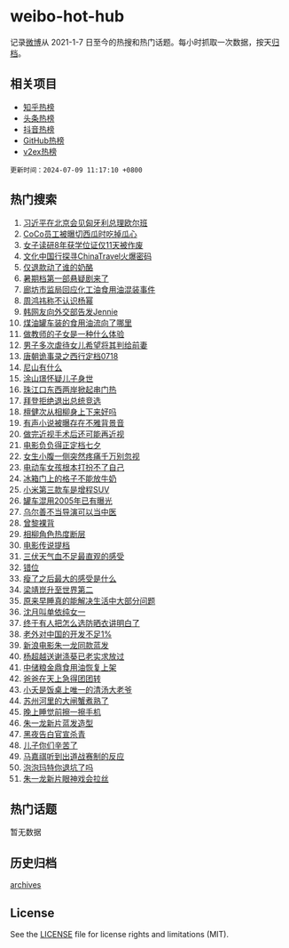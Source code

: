 # weibo-hot-hub

记录[微博](https://www.weibo.com)从 2021-1-7 日至今的热搜和热门话题。每小时抓取一次数据，按天[归档](archives)。

## 相关项目

- [知乎热榜](https://github.com/lonnyzhang423/zhihu-hot-hub)
- [头条热榜](https://github.com/lonnyzhang423/toutiao-hot-hub)
- [抖音热榜](https://github.com/lonnyzhang423/douyin-hot-hub)
- [GitHub热榜](https://github.com/lonnyzhang423/github-hot-hub)
- [v2ex热榜](https://github.com/lonnyzhang423/v2ex-hot-hub)


`更新时间：2024-07-09 11:17:10 +0800`

## 热门搜索

1. [习近平在北京会见匈牙利总理欧尔班](https://m.weibo.cn/search?containerid=100103type%3D1%26t%3D10%26q%3D%23%E4%B9%A0%E8%BF%91%E5%B9%B3%E5%9C%A8%E5%8C%97%E4%BA%AC%E4%BC%9A%E8%A7%81%E5%8C%88%E7%89%99%E5%88%A9%E6%80%BB%E7%90%86%E6%AC%A7%E5%B0%94%E7%8F%AD%23&stream_entry_id=51&isnewpage=1&extparam=seat%3D1%26pos%3D0%26filter_type%3Drealtimehot%26stream_entry_id%3D51%26dgr%3D0%26q%3D%2523%25E4%25B9%25A0%25E8%25BF%2591%25E5%25B9%25B3%25E5%259C%25A8%25E5%258C%2597%25E4%25BA%25AC%25E4%25BC%259A%25E8%25A7%2581%25E5%258C%2588%25E7%2589%2599%25E5%2588%25A9%25E6%2580%25BB%25E7%2590%2586%25E6%25AC%25A7%25E5%25B0%2594%25E7%258F%25AD%2523%26c_type%3D51%26cate%3D10103%26display_time%3D1720495029%26pre_seqid%3D17204950294470272189)
1. [CoCo员工被曝切西瓜时吃掉瓜心](https://m.weibo.cn/search?containerid=100103type%3D1%26t%3D10%26q%3D%23CoCo%E5%91%98%E5%B7%A5%E8%A2%AB%E6%9B%9D%E5%88%87%E8%A5%BF%E7%93%9C%E6%97%B6%E5%90%83%E6%8E%89%E7%93%9C%E5%BF%83%23&stream_entry_id=31&isnewpage=1&extparam=seat%3D1%26flag%3D2%26filter_type%3Drealtimehot%26c_type%3D31%26lcate%3D5001%26cate%3D5001%26realpos%3D1%26stream_entry_id%3D31%26pos%3D0%26band_rank%3D1%26q%3D%2523CoCo%25E5%2591%2598%25E5%25B7%25A5%25E8%25A2%25AB%25E6%259B%259D%25E5%2588%2587%25E8%25A5%25BF%25E7%2593%259C%25E6%2597%25B6%25E5%2590%2583%25E6%258E%2589%25E7%2593%259C%25E5%25BF%2583%2523%26dgr%3D0%26display_time%3D1720495029%26pre_seqid%3D17204950294470272189)
1. [女子读研8年获学位证仅11天被作废](https://m.weibo.cn/search?containerid=100103type%3D1%26t%3D10%26q%3D%23%E5%A5%B3%E5%AD%90%E8%AF%BB%E7%A0%948%E5%B9%B4%E8%8E%B7%E5%AD%A6%E4%BD%8D%E8%AF%81%E4%BB%8511%E5%A4%A9%E8%A2%AB%E4%BD%9C%E5%BA%9F%23&stream_entry_id=31&isnewpage=1&extparam=seat%3D1%26flag%3D2%26filter_type%3Drealtimehot%26c_type%3D31%26lcate%3D5001%26cate%3D5001%26realpos%3D2%26stream_entry_id%3D31%26pos%3D1%26band_rank%3D2%26q%3D%2523%25E5%25A5%25B3%25E5%25AD%2590%25E8%25AF%25BB%25E7%25A0%25948%25E5%25B9%25B4%25E8%258E%25B7%25E5%25AD%25A6%25E4%25BD%258D%25E8%25AF%2581%25E4%25BB%258511%25E5%25A4%25A9%25E8%25A2%25AB%25E4%25BD%259C%25E5%25BA%259F%2523%26dgr%3D0%26display_time%3D1720495029%26pre_seqid%3D17204950294470272189)
1. [文化中国行探寻ChinaTravel火爆密码](https://m.weibo.cn/search?containerid=100103type%3D1%26t%3D10%26q%3D%23%E6%96%87%E5%8C%96%E4%B8%AD%E5%9B%BD%E8%A1%8C%E6%8E%A2%E5%AF%BBChinaTravel%E7%81%AB%E7%88%86%E5%AF%86%E7%A0%81%23&stream_entry_id=31&isnewpage=1&extparam=seat%3D1%26flag%3D1%26filter_type%3Drealtimehot%26c_type%3D31%26lcate%3D5001%26cate%3D5001%26realpos%3D3%26stream_entry_id%3D31%26pos%3D2%26band_rank%3D3%26q%3D%2523%25E6%2596%2587%25E5%258C%2596%25E4%25B8%25AD%25E5%259B%25BD%25E8%25A1%258C%25E6%258E%25A2%25E5%25AF%25BBChinaTravel%25E7%2581%25AB%25E7%2588%2586%25E5%25AF%2586%25E7%25A0%2581%2523%26dgr%3D0%26display_time%3D1720495029%26pre_seqid%3D17204950294470272189)
1. [仅退款动了谁的奶酪](https://m.weibo.cn/search?containerid=100103type%3D1%26t%3D10%26q%3D%23%E4%BB%85%E9%80%80%E6%AC%BE%E5%8A%A8%E4%BA%86%E8%B0%81%E7%9A%84%E5%A5%B6%E9%85%AA%23&stream_entry_id=31&isnewpage=1&extparam=seat%3D1%26flag%3D1%26filter_type%3Drealtimehot%26c_type%3D31%26lcate%3D5001%26cate%3D5001%26realpos%3D4%26stream_entry_id%3D31%26pos%3D3%26band_rank%3D4%26q%3D%2523%25E4%25BB%2585%25E9%2580%2580%25E6%25AC%25BE%25E5%258A%25A8%25E4%25BA%2586%25E8%25B0%2581%25E7%259A%2584%25E5%25A5%25B6%25E9%2585%25AA%2523%26dgr%3D0%26display_time%3D1720495029%26pre_seqid%3D17204950294470272189)
1. [暑期档第一部悬疑剧来了](https://m.weibo.cn/search?containerid=100103type%3D1%26t%3D10%26q%3D%23%E6%9A%91%E6%9C%9F%E6%A1%A3%E7%AC%AC%E4%B8%80%E9%83%A8%E6%82%AC%E7%96%91%E5%89%A7%E6%9D%A5%E4%BA%86%23&stream_entry_id=31&isnewpage=1&extparam=seat%3D1%26flag%3D1%26filter_type%3Drealtimehot%26c_type%3D31%26lcate%3D5001%26cate%3D5001%26realpos%3D5%26stream_entry_id%3D31%26pos%3D4%26band_rank%3D5%26q%3D%2523%25E6%259A%2591%25E6%259C%259F%25E6%25A1%25A3%25E7%25AC%25AC%25E4%25B8%2580%25E9%2583%25A8%25E6%2582%25AC%25E7%2596%2591%25E5%2589%25A7%25E6%259D%25A5%25E4%25BA%2586%2523%26dgr%3D0%26display_time%3D1720495029%26pre_seqid%3D17204950294470272189)
1. [廊坊市监局回应化工油食用油混装事件](https://m.weibo.cn/search?containerid=100103type%3D1%26t%3D10%26q%3D%23%E5%BB%8A%E5%9D%8A%E5%B8%82%E7%9B%91%E5%B1%80%E5%9B%9E%E5%BA%94%E5%8C%96%E5%B7%A5%E6%B2%B9%E9%A3%9F%E7%94%A8%E6%B2%B9%E6%B7%B7%E8%A3%85%E4%BA%8B%E4%BB%B6%23&stream_entry_id=31&isnewpage=1&extparam=seat%3D1%26flag%3D1%26filter_type%3Drealtimehot%26c_type%3D31%26lcate%3D5001%26cate%3D5001%26realpos%3D6%26stream_entry_id%3D31%26pos%3D5%26band_rank%3D6%26q%3D%2523%25E5%25BB%258A%25E5%259D%258A%25E5%25B8%2582%25E7%259B%2591%25E5%25B1%2580%25E5%259B%259E%25E5%25BA%2594%25E5%258C%2596%25E5%25B7%25A5%25E6%25B2%25B9%25E9%25A3%259F%25E7%2594%25A8%25E6%25B2%25B9%25E6%25B7%25B7%25E8%25A3%2585%25E4%25BA%258B%25E4%25BB%25B6%2523%26dgr%3D0%26display_time%3D1720495029%26pre_seqid%3D17204950294470272189)
1. [周鸿祎称不认识杨幂](https://m.weibo.cn/search?containerid=100103type%3D1%26t%3D10%26q%3D%23%E5%91%A8%E9%B8%BF%E7%A5%8E%E7%A7%B0%E4%B8%8D%E8%AE%A4%E8%AF%86%E6%9D%A8%E5%B9%82%23&stream_entry_id=31&isnewpage=1&extparam=seat%3D1%26flag%3D1%26filter_type%3Drealtimehot%26c_type%3D31%26lcate%3D5001%26cate%3D5001%26realpos%3D7%26stream_entry_id%3D31%26pos%3D6%26band_rank%3D7%26q%3D%2523%25E5%2591%25A8%25E9%25B8%25BF%25E7%25A5%258E%25E7%25A7%25B0%25E4%25B8%258D%25E8%25AE%25A4%25E8%25AF%2586%25E6%259D%25A8%25E5%25B9%2582%2523%26dgr%3D0%26display_time%3D1720495029%26pre_seqid%3D17204950294470272189)
1. [韩网友向外交部告发Jennie](https://m.weibo.cn/search?containerid=100103type%3D1%26t%3D10%26q%3D%23%E9%9F%A9%E7%BD%91%E5%8F%8B%E5%90%91%E5%A4%96%E4%BA%A4%E9%83%A8%E5%91%8A%E5%8F%91Jennie%23&stream_entry_id=31&isnewpage=1&extparam=seat%3D1%26flag%3D1%26filter_type%3Drealtimehot%26c_type%3D31%26lcate%3D5001%26cate%3D5001%26realpos%3D8%26stream_entry_id%3D31%26pos%3D7%26band_rank%3D8%26q%3D%2523%25E9%259F%25A9%25E7%25BD%2591%25E5%258F%258B%25E5%2590%2591%25E5%25A4%2596%25E4%25BA%25A4%25E9%2583%25A8%25E5%2591%258A%25E5%258F%2591Jennie%2523%26dgr%3D0%26display_time%3D1720495029%26pre_seqid%3D17204950294470272189)
1. [煤油罐车装的食用油流向了哪里](https://m.weibo.cn/search?containerid=100103type%3D1%26t%3D10%26q%3D%23%E7%85%A4%E6%B2%B9%E7%BD%90%E8%BD%A6%E8%A3%85%E7%9A%84%E9%A3%9F%E7%94%A8%E6%B2%B9%E6%B5%81%E5%90%91%E4%BA%86%E5%93%AA%E9%87%8C%23&stream_entry_id=31&isnewpage=1&extparam=seat%3D1%26flag%3D16%26filter_type%3Drealtimehot%26c_type%3D31%26lcate%3D5001%26cate%3D5001%26realpos%3D9%26stream_entry_id%3D31%26pos%3D8%26band_rank%3D9%26q%3D%2523%25E7%2585%25A4%25E6%25B2%25B9%25E7%25BD%2590%25E8%25BD%25A6%25E8%25A3%2585%25E7%259A%2584%25E9%25A3%259F%25E7%2594%25A8%25E6%25B2%25B9%25E6%25B5%2581%25E5%2590%2591%25E4%25BA%2586%25E5%2593%25AA%25E9%2587%258C%2523%26dgr%3D0%26display_time%3D1720495029%26pre_seqid%3D17204950294470272189)
1. [做教师的子女是一种什么体验](https://m.weibo.cn/search?containerid=100103type%3D1%26t%3D10%26q%3D%23%E5%81%9A%E6%95%99%E5%B8%88%E7%9A%84%E5%AD%90%E5%A5%B3%E6%98%AF%E4%B8%80%E7%A7%8D%E4%BB%80%E4%B9%88%E4%BD%93%E9%AA%8C%23&stream_entry_id=31&isnewpage=1&extparam=seat%3D1%26flag%3D0%26filter_type%3Drealtimehot%26c_type%3D31%26lcate%3D5001%26cate%3D5001%26realpos%3D10%26stream_entry_id%3D31%26pos%3D9%26band_rank%3D10%26q%3D%2523%25E5%2581%259A%25E6%2595%2599%25E5%25B8%2588%25E7%259A%2584%25E5%25AD%2590%25E5%25A5%25B3%25E6%2598%25AF%25E4%25B8%2580%25E7%25A7%258D%25E4%25BB%2580%25E4%25B9%2588%25E4%25BD%2593%25E9%25AA%258C%2523%26dgr%3D0%26display_time%3D1720495029%26pre_seqid%3D17204950294470272189)
1. [男子多次虐待女儿希望将其判给前妻](https://m.weibo.cn/search?containerid=100103type%3D1%26t%3D10%26q%3D%23%E7%94%B7%E5%AD%90%E5%A4%9A%E6%AC%A1%E8%99%90%E5%BE%85%E5%A5%B3%E5%84%BF%E5%B8%8C%E6%9C%9B%E5%B0%86%E5%85%B6%E5%88%A4%E7%BB%99%E5%89%8D%E5%A6%BB%23&stream_entry_id=31&isnewpage=1&extparam=seat%3D1%26flag%3D2%26filter_type%3Drealtimehot%26c_type%3D31%26lcate%3D5001%26cate%3D5001%26realpos%3D11%26stream_entry_id%3D31%26pos%3D10%26band_rank%3D11%26q%3D%2523%25E7%2594%25B7%25E5%25AD%2590%25E5%25A4%259A%25E6%25AC%25A1%25E8%2599%2590%25E5%25BE%2585%25E5%25A5%25B3%25E5%2584%25BF%25E5%25B8%258C%25E6%259C%259B%25E5%25B0%2586%25E5%2585%25B6%25E5%2588%25A4%25E7%25BB%2599%25E5%2589%258D%25E5%25A6%25BB%2523%26dgr%3D0%26display_time%3D1720495029%26pre_seqid%3D17204950294470272189)
1. [唐朝诡事录之西行定档0718](https://m.weibo.cn/search?containerid=100103type%3D1%26t%3D10%26q%3D%23%E5%94%90%E6%9C%9D%E8%AF%A1%E4%BA%8B%E5%BD%95%E4%B9%8B%E8%A5%BF%E8%A1%8C%E5%AE%9A%E6%A1%A30718%23&stream_entry_id=31&isnewpage=1&extparam=seat%3D1%26flag%3D1%26filter_type%3Drealtimehot%26c_type%3D31%26lcate%3D5001%26cate%3D5001%26realpos%3D12%26stream_entry_id%3D31%26pos%3D11%26band_rank%3D12%26q%3D%2523%25E5%2594%2590%25E6%259C%259D%25E8%25AF%25A1%25E4%25BA%258B%25E5%25BD%2595%25E4%25B9%258B%25E8%25A5%25BF%25E8%25A1%258C%25E5%25AE%259A%25E6%25A1%25A30718%2523%26dgr%3D0%26display_time%3D1720495029%26pre_seqid%3D17204950294470272189)
1. [尼山有什么](https://m.weibo.cn/search?containerid=100103type%3D1%26t%3D10%26q%3D%23%E5%B0%BC%E5%B1%B1%E6%9C%89%E4%BB%80%E4%B9%88%23&stream_entry_id=31&isnewpage=1&extparam=seat%3D1%26flag%3D0%26filter_type%3Drealtimehot%26c_type%3D31%26lcate%3D5001%26cate%3D5001%26realpos%3D13%26adid%3D245420%26stream_entry_id%3D31%26pos%3D12%26band_rank%3D13%26q%3D%2523%25E5%25B0%25BC%25E5%25B1%25B1%25E6%259C%2589%25E4%25BB%2580%25E4%25B9%2588%2523%26dgr%3D0%26display_time%3D1720495029%26pre_seqid%3D17204950294470272189)
1. [涂山璟怀疑儿子身世](https://m.weibo.cn/search?containerid=100103type%3D1%26t%3D10%26q%3D%23%E6%B6%82%E5%B1%B1%E7%92%9F%E6%80%80%E7%96%91%E5%84%BF%E5%AD%90%E8%BA%AB%E4%B8%96%23&stream_entry_id=31&isnewpage=1&extparam=seat%3D1%26flag%3D0%26filter_type%3Drealtimehot%26c_type%3D31%26lcate%3D5001%26cate%3D5001%26realpos%3D14%26stream_entry_id%3D31%26pos%3D13%26band_rank%3D14%26q%3D%2523%25E6%25B6%2582%25E5%25B1%25B1%25E7%2592%259F%25E6%2580%2580%25E7%2596%2591%25E5%2584%25BF%25E5%25AD%2590%25E8%25BA%25AB%25E4%25B8%2596%2523%26dgr%3D0%26display_time%3D1720495029%26pre_seqid%3D17204950294470272189)
1. [珠江口东西两岸掀起串门热](https://m.weibo.cn/search?containerid=100103type%3D1%26t%3D10%26q%3D%23%E7%8F%A0%E6%B1%9F%E5%8F%A3%E4%B8%9C%E8%A5%BF%E4%B8%A4%E5%B2%B8%E6%8E%80%E8%B5%B7%E4%B8%B2%E9%97%A8%E7%83%AD%23&stream_entry_id=31&isnewpage=1&extparam=seat%3D1%26flag%3D0%26filter_type%3Drealtimehot%26c_type%3D31%26lcate%3D5001%26cate%3D5001%26realpos%3D15%26stream_entry_id%3D31%26pos%3D14%26band_rank%3D15%26q%3D%2523%25E7%258F%25A0%25E6%25B1%259F%25E5%258F%25A3%25E4%25B8%259C%25E8%25A5%25BF%25E4%25B8%25A4%25E5%25B2%25B8%25E6%258E%2580%25E8%25B5%25B7%25E4%25B8%25B2%25E9%2597%25A8%25E7%2583%25AD%2523%26dgr%3D0%26display_time%3D1720495029%26pre_seqid%3D17204950294470272189)
1. [拜登拒绝退出总统竞选](https://m.weibo.cn/search?containerid=100103type%3D1%26t%3D10%26q%3D%23%E6%8B%9C%E7%99%BB%E6%8B%92%E7%BB%9D%E9%80%80%E5%87%BA%E6%80%BB%E7%BB%9F%E7%AB%9E%E9%80%89%23&stream_entry_id=31&isnewpage=1&extparam=seat%3D1%26flag%3D0%26filter_type%3Drealtimehot%26c_type%3D31%26lcate%3D5001%26cate%3D5001%26realpos%3D16%26stream_entry_id%3D31%26pos%3D15%26band_rank%3D16%26q%3D%2523%25E6%258B%259C%25E7%2599%25BB%25E6%258B%2592%25E7%25BB%259D%25E9%2580%2580%25E5%2587%25BA%25E6%2580%25BB%25E7%25BB%259F%25E7%25AB%259E%25E9%2580%2589%2523%26dgr%3D0%26display_time%3D1720495029%26pre_seqid%3D17204950294470272189)
1. [檀健次从相柳身上下来好吗](https://m.weibo.cn/search?containerid=100103type%3D1%26t%3D10%26q%3D%E6%AA%80%E5%81%A5%E6%AC%A1%E4%BB%8E%E7%9B%B8%E6%9F%B3%E8%BA%AB%E4%B8%8A%E4%B8%8B%E6%9D%A5%E5%A5%BD%E5%90%97&stream_entry_id=31&isnewpage=1&extparam=seat%3D1%26flag%3D0%26filter_type%3Drealtimehot%26c_type%3D31%26lcate%3D5001%26cate%3D5001%26realpos%3D17%26stream_entry_id%3D31%26pos%3D16%26band_rank%3D17%26q%3D%25E6%25AA%2580%25E5%2581%25A5%25E6%25AC%25A1%25E4%25BB%258E%25E7%259B%25B8%25E6%259F%25B3%25E8%25BA%25AB%25E4%25B8%258A%25E4%25B8%258B%25E6%259D%25A5%25E5%25A5%25BD%25E5%2590%2597%26dgr%3D0%26display_time%3D1720495029%26pre_seqid%3D17204950294470272189)
1. [有声小说被曝存在不雅背景音](https://m.weibo.cn/search?containerid=100103type%3D1%26t%3D10%26q%3D%23%E6%9C%89%E5%A3%B0%E5%B0%8F%E8%AF%B4%E8%A2%AB%E6%9B%9D%E5%AD%98%E5%9C%A8%E4%B8%8D%E9%9B%85%E8%83%8C%E6%99%AF%E9%9F%B3%23&stream_entry_id=31&isnewpage=1&extparam=seat%3D1%26flag%3D0%26filter_type%3Drealtimehot%26c_type%3D31%26lcate%3D5001%26cate%3D5001%26realpos%3D18%26stream_entry_id%3D31%26pos%3D17%26band_rank%3D18%26q%3D%2523%25E6%259C%2589%25E5%25A3%25B0%25E5%25B0%258F%25E8%25AF%25B4%25E8%25A2%25AB%25E6%259B%259D%25E5%25AD%2598%25E5%259C%25A8%25E4%25B8%258D%25E9%259B%2585%25E8%2583%258C%25E6%2599%25AF%25E9%259F%25B3%2523%26dgr%3D0%26display_time%3D1720495029%26pre_seqid%3D17204950294470272189)
1. [做完近视手术后还可能再近视](https://m.weibo.cn/search?containerid=100103type%3D1%26t%3D10%26q%3D%23%E5%81%9A%E5%AE%8C%E8%BF%91%E8%A7%86%E6%89%8B%E6%9C%AF%E5%90%8E%E8%BF%98%E5%8F%AF%E8%83%BD%E5%86%8D%E8%BF%91%E8%A7%86%23&stream_entry_id=31&isnewpage=1&extparam=seat%3D1%26flag%3D1%26filter_type%3Drealtimehot%26c_type%3D31%26lcate%3D5001%26cate%3D5001%26realpos%3D19%26stream_entry_id%3D31%26pos%3D18%26band_rank%3D19%26q%3D%2523%25E5%2581%259A%25E5%25AE%258C%25E8%25BF%2591%25E8%25A7%2586%25E6%2589%258B%25E6%259C%25AF%25E5%2590%258E%25E8%25BF%2598%25E5%258F%25AF%25E8%2583%25BD%25E5%2586%258D%25E8%25BF%2591%25E8%25A7%2586%2523%26dgr%3D0%26display_time%3D1720495029%26pre_seqid%3D17204950294470272189)
1. [电影负负得正定档七夕](https://m.weibo.cn/search?containerid=100103type%3D1%26t%3D10%26q%3D%23%E7%94%B5%E5%BD%B1%E8%B4%9F%E8%B4%9F%E5%BE%97%E6%AD%A3%E5%AE%9A%E6%A1%A3%E4%B8%83%E5%A4%95%23&stream_entry_id=31&isnewpage=1&extparam=seat%3D1%26flag%3D1%26filter_type%3Drealtimehot%26c_type%3D31%26lcate%3D5001%26cate%3D5001%26realpos%3D20%26stream_entry_id%3D31%26pos%3D19%26band_rank%3D20%26q%3D%2523%25E7%2594%25B5%25E5%25BD%25B1%25E8%25B4%259F%25E8%25B4%259F%25E5%25BE%2597%25E6%25AD%25A3%25E5%25AE%259A%25E6%25A1%25A3%25E4%25B8%2583%25E5%25A4%2595%2523%26dgr%3D0%26display_time%3D1720495029%26pre_seqid%3D17204950294470272189)
1. [女生小腹一侧突然疼痛千万别忽视](https://m.weibo.cn/search?containerid=100103type%3D1%26t%3D10%26q%3D%23%E5%A5%B3%E7%94%9F%E5%B0%8F%E8%85%B9%E4%B8%80%E4%BE%A7%E7%AA%81%E7%84%B6%E7%96%BC%E7%97%9B%E5%8D%83%E4%B8%87%E5%88%AB%E5%BF%BD%E8%A7%86%23&stream_entry_id=31&isnewpage=1&extparam=seat%3D1%26flag%3D1%26filter_type%3Drealtimehot%26c_type%3D31%26lcate%3D5001%26cate%3D5001%26realpos%3D21%26stream_entry_id%3D31%26pos%3D20%26band_rank%3D21%26q%3D%2523%25E5%25A5%25B3%25E7%2594%259F%25E5%25B0%258F%25E8%2585%25B9%25E4%25B8%2580%25E4%25BE%25A7%25E7%25AA%2581%25E7%2584%25B6%25E7%2596%25BC%25E7%2597%259B%25E5%258D%2583%25E4%25B8%2587%25E5%2588%25AB%25E5%25BF%25BD%25E8%25A7%2586%2523%26dgr%3D0%26display_time%3D1720495029%26pre_seqid%3D17204950294470272189)
1. [电动车女孩根本打扮不了自己](https://m.weibo.cn/search?containerid=100103type%3D1%26t%3D10%26q%3D%23%E7%94%B5%E5%8A%A8%E8%BD%A6%E5%A5%B3%E5%AD%A9%E6%A0%B9%E6%9C%AC%E6%89%93%E6%89%AE%E4%B8%8D%E4%BA%86%E8%87%AA%E5%B7%B1%23&stream_entry_id=31&isnewpage=1&extparam=seat%3D1%26flag%3D0%26filter_type%3Drealtimehot%26c_type%3D31%26lcate%3D5001%26cate%3D5001%26realpos%3D22%26stream_entry_id%3D31%26pos%3D21%26band_rank%3D22%26q%3D%2523%25E7%2594%25B5%25E5%258A%25A8%25E8%25BD%25A6%25E5%25A5%25B3%25E5%25AD%25A9%25E6%25A0%25B9%25E6%259C%25AC%25E6%2589%2593%25E6%2589%25AE%25E4%25B8%258D%25E4%25BA%2586%25E8%2587%25AA%25E5%25B7%25B1%2523%26dgr%3D0%26display_time%3D1720495029%26pre_seqid%3D17204950294470272189)
1. [冰箱门上的格子不能放牛奶](https://m.weibo.cn/search?containerid=100103type%3D1%26t%3D10%26q%3D%23%E5%86%B0%E7%AE%B1%E9%97%A8%E4%B8%8A%E7%9A%84%E6%A0%BC%E5%AD%90%E4%B8%8D%E8%83%BD%E6%94%BE%E7%89%9B%E5%A5%B6%23&stream_entry_id=31&isnewpage=1&extparam=seat%3D1%26flag%3D0%26filter_type%3Drealtimehot%26c_type%3D31%26lcate%3D5001%26cate%3D5001%26realpos%3D23%26stream_entry_id%3D31%26pos%3D22%26band_rank%3D23%26q%3D%2523%25E5%2586%25B0%25E7%25AE%25B1%25E9%2597%25A8%25E4%25B8%258A%25E7%259A%2584%25E6%25A0%25BC%25E5%25AD%2590%25E4%25B8%258D%25E8%2583%25BD%25E6%2594%25BE%25E7%2589%259B%25E5%25A5%25B6%2523%26dgr%3D0%26display_time%3D1720495029%26pre_seqid%3D17204950294470272189)
1. [小米第三款车是增程SUV](https://m.weibo.cn/search?containerid=100103type%3D1%26t%3D10%26q%3D%23%E5%B0%8F%E7%B1%B3%E7%AC%AC%E4%B8%89%E6%AC%BE%E8%BD%A6%E6%98%AF%E5%A2%9E%E7%A8%8BSUV%23&stream_entry_id=31&isnewpage=1&extparam=seat%3D1%26flag%3D1%26filter_type%3Drealtimehot%26c_type%3D31%26lcate%3D5001%26cate%3D5001%26realpos%3D24%26stream_entry_id%3D31%26pos%3D23%26band_rank%3D24%26q%3D%2523%25E5%25B0%258F%25E7%25B1%25B3%25E7%25AC%25AC%25E4%25B8%2589%25E6%25AC%25BE%25E8%25BD%25A6%25E6%2598%25AF%25E5%25A2%259E%25E7%25A8%258BSUV%2523%26dgr%3D0%26display_time%3D1720495029%26pre_seqid%3D17204950294470272189)
1. [罐车混用2005年已有曝光](https://m.weibo.cn/search?containerid=100103type%3D1%26t%3D10%26q%3D%23%E7%BD%90%E8%BD%A6%E6%B7%B7%E7%94%A82005%E5%B9%B4%E5%B7%B2%E6%9C%89%E6%9B%9D%E5%85%89%23&stream_entry_id=31&isnewpage=1&extparam=seat%3D1%26flag%3D1%26filter_type%3Drealtimehot%26c_type%3D31%26lcate%3D5001%26cate%3D5001%26realpos%3D25%26stream_entry_id%3D31%26pos%3D24%26band_rank%3D25%26q%3D%2523%25E7%25BD%2590%25E8%25BD%25A6%25E6%25B7%25B7%25E7%2594%25A82005%25E5%25B9%25B4%25E5%25B7%25B2%25E6%259C%2589%25E6%259B%259D%25E5%2585%2589%2523%26dgr%3D0%26display_time%3D1720495029%26pre_seqid%3D17204950294470272189)
1. [乌尔善不当导演可以当中医](https://m.weibo.cn/search?containerid=100103type%3D1%26t%3D10%26q%3D%23%E4%B9%8C%E5%B0%94%E5%96%84%E4%B8%8D%E5%BD%93%E5%AF%BC%E6%BC%94%E5%8F%AF%E4%BB%A5%E5%BD%93%E4%B8%AD%E5%8C%BB%23&stream_entry_id=31&isnewpage=1&extparam=seat%3D1%26flag%3D1%26filter_type%3Drealtimehot%26c_type%3D31%26lcate%3D5001%26cate%3D5001%26realpos%3D26%26stream_entry_id%3D31%26pos%3D25%26band_rank%3D26%26q%3D%2523%25E4%25B9%258C%25E5%25B0%2594%25E5%2596%2584%25E4%25B8%258D%25E5%25BD%2593%25E5%25AF%25BC%25E6%25BC%2594%25E5%258F%25AF%25E4%25BB%25A5%25E5%25BD%2593%25E4%25B8%25AD%25E5%258C%25BB%2523%26dgr%3D0%26display_time%3D1720495029%26pre_seqid%3D17204950294470272189)
1. [曾黎裸背](https://m.weibo.cn/search?containerid=100103type%3D1%26t%3D10%26q%3D%23%E6%9B%BE%E9%BB%8E%E8%A3%B8%E8%83%8C%23&stream_entry_id=31&isnewpage=1&extparam=seat%3D1%26flag%3D1%26filter_type%3Drealtimehot%26c_type%3D31%26lcate%3D5001%26cate%3D5001%26realpos%3D27%26stream_entry_id%3D31%26pos%3D26%26band_rank%3D27%26q%3D%2523%25E6%259B%25BE%25E9%25BB%258E%25E8%25A3%25B8%25E8%2583%258C%2523%26dgr%3D0%26display_time%3D1720495029%26pre_seqid%3D17204950294470272189)
1. [相柳角色热度断层](https://m.weibo.cn/search?containerid=100103type%3D1%26t%3D10%26q%3D%23%E7%9B%B8%E6%9F%B3%E8%A7%92%E8%89%B2%E7%83%AD%E5%BA%A6%E6%96%AD%E5%B1%82%23&stream_entry_id=31&isnewpage=1&extparam=seat%3D1%26flag%3D0%26filter_type%3Drealtimehot%26c_type%3D31%26lcate%3D5001%26cate%3D5001%26realpos%3D28%26stream_entry_id%3D31%26pos%3D27%26band_rank%3D28%26q%3D%2523%25E7%259B%25B8%25E6%259F%25B3%25E8%25A7%2592%25E8%2589%25B2%25E7%2583%25AD%25E5%25BA%25A6%25E6%2596%25AD%25E5%25B1%2582%2523%26dgr%3D0%26display_time%3D1720495029%26pre_seqid%3D17204950294470272189)
1. [电影传说提档](https://m.weibo.cn/search?containerid=100103type%3D1%26t%3D10%26q%3D%23%E7%94%B5%E5%BD%B1%E4%BC%A0%E8%AF%B4%E6%8F%90%E6%A1%A3%23&stream_entry_id=31&isnewpage=1&extparam=seat%3D1%26flag%3D1%26filter_type%3Drealtimehot%26c_type%3D31%26lcate%3D5001%26cate%3D5001%26realpos%3D29%26stream_entry_id%3D31%26pos%3D28%26band_rank%3D29%26q%3D%2523%25E7%2594%25B5%25E5%25BD%25B1%25E4%25BC%25A0%25E8%25AF%25B4%25E6%258F%2590%25E6%25A1%25A3%2523%26dgr%3D0%26display_time%3D1720495029%26pre_seqid%3D17204950294470272189)
1. [三伏天气血不足最直观的感受](https://m.weibo.cn/search?containerid=100103type%3D1%26t%3D10%26q%3D%23%E4%B8%89%E4%BC%8F%E5%A4%A9%E6%B0%94%E8%A1%80%E4%B8%8D%E8%B6%B3%E6%9C%80%E7%9B%B4%E8%A7%82%E7%9A%84%E6%84%9F%E5%8F%97%23&stream_entry_id=31&isnewpage=1&extparam=seat%3D1%26flag%3D0%26filter_type%3Drealtimehot%26c_type%3D31%26lcate%3D5001%26cate%3D5001%26realpos%3D30%26stream_entry_id%3D31%26pos%3D29%26band_rank%3D30%26q%3D%2523%25E4%25B8%2589%25E4%25BC%258F%25E5%25A4%25A9%25E6%25B0%2594%25E8%25A1%2580%25E4%25B8%258D%25E8%25B6%25B3%25E6%259C%2580%25E7%259B%25B4%25E8%25A7%2582%25E7%259A%2584%25E6%2584%259F%25E5%258F%2597%2523%26dgr%3D0%26display_time%3D1720495029%26pre_seqid%3D17204950294470272189)
1. [错位](https://m.weibo.cn/search?containerid=100103type%3D1%26t%3D10%26q%3D%E9%94%99%E4%BD%8D&stream_entry_id=31&isnewpage=1&extparam=seat%3D1%26flag%3D1%26filter_type%3Drealtimehot%26c_type%3D31%26lcate%3D5001%26cate%3D5001%26realpos%3D31%26stream_entry_id%3D31%26pos%3D30%26band_rank%3D31%26q%3D%25E9%2594%2599%25E4%25BD%258D%26dgr%3D0%26display_time%3D1720495029%26pre_seqid%3D17204950294470272189)
1. [瘦了之后最大的感受是什么](https://m.weibo.cn/search?containerid=100103type%3D1%26t%3D10%26q%3D%23%E7%98%A6%E4%BA%86%E4%B9%8B%E5%90%8E%E6%9C%80%E5%A4%A7%E7%9A%84%E6%84%9F%E5%8F%97%E6%98%AF%E4%BB%80%E4%B9%88%23&stream_entry_id=31&isnewpage=1&extparam=seat%3D1%26flag%3D0%26filter_type%3Drealtimehot%26c_type%3D31%26lcate%3D5001%26cate%3D5001%26realpos%3D32%26stream_entry_id%3D31%26pos%3D31%26band_rank%3D32%26q%3D%2523%25E7%2598%25A6%25E4%25BA%2586%25E4%25B9%258B%25E5%2590%258E%25E6%259C%2580%25E5%25A4%25A7%25E7%259A%2584%25E6%2584%259F%25E5%258F%2597%25E6%2598%25AF%25E4%25BB%2580%25E4%25B9%2588%2523%26dgr%3D0%26display_time%3D1720495029%26pre_seqid%3D17204950294470272189)
1. [梁靖崑升至世界第二](https://m.weibo.cn/search?containerid=100103type%3D1%26t%3D10%26q%3D%23%E6%A2%81%E9%9D%96%E5%B4%91%E5%8D%87%E8%87%B3%E4%B8%96%E7%95%8C%E7%AC%AC%E4%BA%8C%23&stream_entry_id=31&isnewpage=1&extparam=seat%3D1%26flag%3D1%26filter_type%3Drealtimehot%26c_type%3D31%26lcate%3D5001%26cate%3D5001%26realpos%3D33%26stream_entry_id%3D31%26pos%3D32%26band_rank%3D33%26q%3D%2523%25E6%25A2%2581%25E9%259D%2596%25E5%25B4%2591%25E5%258D%2587%25E8%2587%25B3%25E4%25B8%2596%25E7%2595%258C%25E7%25AC%25AC%25E4%25BA%258C%2523%26dgr%3D0%26display_time%3D1720495029%26pre_seqid%3D17204950294470272189)
1. [原来早睡真的能解决生活中大部分问题](https://m.weibo.cn/search?containerid=100103type%3D1%26t%3D10%26q%3D%23%E5%8E%9F%E6%9D%A5%E6%97%A9%E7%9D%A1%E7%9C%9F%E7%9A%84%E8%83%BD%E8%A7%A3%E5%86%B3%E7%94%9F%E6%B4%BB%E4%B8%AD%E5%A4%A7%E9%83%A8%E5%88%86%E9%97%AE%E9%A2%98%23&stream_entry_id=31&isnewpage=1&extparam=seat%3D1%26flag%3D0%26filter_type%3Drealtimehot%26c_type%3D31%26lcate%3D5001%26cate%3D5001%26realpos%3D34%26stream_entry_id%3D31%26pos%3D33%26band_rank%3D34%26q%3D%2523%25E5%258E%259F%25E6%259D%25A5%25E6%2597%25A9%25E7%259D%25A1%25E7%259C%259F%25E7%259A%2584%25E8%2583%25BD%25E8%25A7%25A3%25E5%2586%25B3%25E7%2594%259F%25E6%25B4%25BB%25E4%25B8%25AD%25E5%25A4%25A7%25E9%2583%25A8%25E5%2588%2586%25E9%2597%25AE%25E9%25A2%2598%2523%26dgr%3D0%26display_time%3D1720495029%26pre_seqid%3D17204950294470272189)
1. [沈月叫单依纯女一](https://m.weibo.cn/search?containerid=100103type%3D1%26t%3D10%26q%3D%23%E6%B2%88%E6%9C%88%E5%8F%AB%E5%8D%95%E4%BE%9D%E7%BA%AF%E5%A5%B3%E4%B8%80%23&stream_entry_id=31&isnewpage=1&extparam=seat%3D1%26flag%3D1%26filter_type%3Drealtimehot%26c_type%3D31%26lcate%3D5001%26cate%3D5001%26realpos%3D35%26stream_entry_id%3D31%26pos%3D34%26band_rank%3D35%26q%3D%2523%25E6%25B2%2588%25E6%259C%2588%25E5%258F%25AB%25E5%258D%2595%25E4%25BE%259D%25E7%25BA%25AF%25E5%25A5%25B3%25E4%25B8%2580%2523%26dgr%3D0%26display_time%3D1720495029%26pre_seqid%3D17204950294470272189)
1. [终于有人把怎么选防晒衣讲明白了](https://m.weibo.cn/search?containerid=100103type%3D1%26t%3D10%26q%3D%23%E7%BB%88%E4%BA%8E%E6%9C%89%E4%BA%BA%E6%8A%8A%E6%80%8E%E4%B9%88%E9%80%89%E9%98%B2%E6%99%92%E8%A1%A3%E8%AE%B2%E6%98%8E%E7%99%BD%E4%BA%86%23&stream_entry_id=31&isnewpage=1&extparam=seat%3D1%26flag%3D1%26filter_type%3Drealtimehot%26c_type%3D31%26lcate%3D5001%26cate%3D5001%26realpos%3D36%26stream_entry_id%3D31%26pos%3D35%26band_rank%3D36%26q%3D%2523%25E7%25BB%2588%25E4%25BA%258E%25E6%259C%2589%25E4%25BA%25BA%25E6%258A%258A%25E6%2580%258E%25E4%25B9%2588%25E9%2580%2589%25E9%2598%25B2%25E6%2599%2592%25E8%25A1%25A3%25E8%25AE%25B2%25E6%2598%258E%25E7%2599%25BD%25E4%25BA%2586%2523%26dgr%3D0%26display_time%3D1720495029%26pre_seqid%3D17204950294470272189)
1. [老外对中国的开发不足1%](https://m.weibo.cn/search?containerid=100103type%3D1%26t%3D10%26q%3D%23%E8%80%81%E5%A4%96%E5%AF%B9%E4%B8%AD%E5%9B%BD%E7%9A%84%E5%BC%80%E5%8F%91%E4%B8%8D%E8%B6%B31%25%23&stream_entry_id=31&isnewpage=1&extparam=seat%3D1%26flag%3D1%26filter_type%3Drealtimehot%26c_type%3D31%26lcate%3D5001%26cate%3D5001%26realpos%3D37%26stream_entry_id%3D31%26pos%3D36%26band_rank%3D37%26q%3D%2523%25E8%2580%2581%25E5%25A4%2596%25E5%25AF%25B9%25E4%25B8%25AD%25E5%259B%25BD%25E7%259A%2584%25E5%25BC%2580%25E5%258F%2591%25E4%25B8%258D%25E8%25B6%25B31%2525%2523%26dgr%3D0%26display_time%3D1720495029%26pre_seqid%3D17204950294470272189)
1. [新浪电影朱一龙同款蓝发](https://m.weibo.cn/search?containerid=100103type%3D1%26t%3D10%26q%3D%23%E6%96%B0%E6%B5%AA%E7%94%B5%E5%BD%B1%E6%9C%B1%E4%B8%80%E9%BE%99%E5%90%8C%E6%AC%BE%E8%93%9D%E5%8F%91%23&stream_entry_id=31&isnewpage=1&extparam=seat%3D1%26flag%3D1%26filter_type%3Drealtimehot%26c_type%3D31%26lcate%3D5001%26cate%3D5001%26realpos%3D38%26stream_entry_id%3D31%26pos%3D37%26band_rank%3D38%26q%3D%2523%25E6%2596%25B0%25E6%25B5%25AA%25E7%2594%25B5%25E5%25BD%25B1%25E6%259C%25B1%25E4%25B8%2580%25E9%25BE%2599%25E5%2590%258C%25E6%25AC%25BE%25E8%2593%259D%25E5%258F%2591%2523%26dgr%3D0%26display_time%3D1720495029%26pre_seqid%3D17204950294470272189)
1. [杨超越送谢涤葵已老实求放过](https://m.weibo.cn/search?containerid=100103type%3D1%26t%3D10%26q%3D%23%E6%9D%A8%E8%B6%85%E8%B6%8A%E9%80%81%E8%B0%A2%E6%B6%A4%E8%91%B5%E5%B7%B2%E8%80%81%E5%AE%9E%E6%B1%82%E6%94%BE%E8%BF%87%23&stream_entry_id=31&isnewpage=1&extparam=seat%3D1%26flag%3D1%26filter_type%3Drealtimehot%26c_type%3D31%26lcate%3D5001%26cate%3D5001%26realpos%3D39%26stream_entry_id%3D31%26pos%3D38%26band_rank%3D39%26q%3D%2523%25E6%259D%25A8%25E8%25B6%2585%25E8%25B6%258A%25E9%2580%2581%25E8%25B0%25A2%25E6%25B6%25A4%25E8%2591%25B5%25E5%25B7%25B2%25E8%2580%2581%25E5%25AE%259E%25E6%25B1%2582%25E6%2594%25BE%25E8%25BF%2587%2523%26dgr%3D0%26display_time%3D1720495029%26pre_seqid%3D17204950294470272189)
1. [中储粮金鼎食用油恢复上架](https://m.weibo.cn/search?containerid=100103type%3D1%26t%3D10%26q%3D%23%E4%B8%AD%E5%82%A8%E7%B2%AE%E9%87%91%E9%BC%8E%E9%A3%9F%E7%94%A8%E6%B2%B9%E6%81%A2%E5%A4%8D%E4%B8%8A%E6%9E%B6%23&stream_entry_id=31&isnewpage=1&extparam=seat%3D1%26flag%3D0%26filter_type%3Drealtimehot%26c_type%3D31%26lcate%3D5001%26cate%3D5001%26realpos%3D40%26stream_entry_id%3D31%26pos%3D39%26band_rank%3D40%26q%3D%2523%25E4%25B8%25AD%25E5%2582%25A8%25E7%25B2%25AE%25E9%2587%2591%25E9%25BC%258E%25E9%25A3%259F%25E7%2594%25A8%25E6%25B2%25B9%25E6%2581%25A2%25E5%25A4%258D%25E4%25B8%258A%25E6%259E%25B6%2523%26dgr%3D0%26display_time%3D1720495029%26pre_seqid%3D17204950294470272189)
1. [爸爸在天上急得团团转](https://m.weibo.cn/search?containerid=100103type%3D1%26t%3D10%26q%3D%E7%88%B8%E7%88%B8%E5%9C%A8%E5%A4%A9%E4%B8%8A%E6%80%A5%E5%BE%97%E5%9B%A2%E5%9B%A2%E8%BD%AC&stream_entry_id=31&isnewpage=1&extparam=seat%3D1%26flag%3D1%26filter_type%3Drealtimehot%26c_type%3D31%26lcate%3D5001%26cate%3D5001%26realpos%3D41%26stream_entry_id%3D31%26pos%3D40%26band_rank%3D41%26q%3D%25E7%2588%25B8%25E7%2588%25B8%25E5%259C%25A8%25E5%25A4%25A9%25E4%25B8%258A%25E6%2580%25A5%25E5%25BE%2597%25E5%259B%25A2%25E5%259B%25A2%25E8%25BD%25AC%26dgr%3D0%26display_time%3D1720495029%26pre_seqid%3D17204950294470272189)
1. [小夭是饭桌上唯一的清汤大老爷](https://m.weibo.cn/search?containerid=100103type%3D1%26t%3D10%26q%3D%23%E5%B0%8F%E5%A4%AD%E6%98%AF%E9%A5%AD%E6%A1%8C%E4%B8%8A%E5%94%AF%E4%B8%80%E7%9A%84%E6%B8%85%E6%B1%A4%E5%A4%A7%E8%80%81%E7%88%B7%23&stream_entry_id=31&isnewpage=1&extparam=seat%3D1%26flag%3D0%26filter_type%3Drealtimehot%26c_type%3D31%26lcate%3D5001%26cate%3D5001%26realpos%3D42%26stream_entry_id%3D31%26pos%3D41%26band_rank%3D42%26q%3D%2523%25E5%25B0%258F%25E5%25A4%25AD%25E6%2598%25AF%25E9%25A5%25AD%25E6%25A1%258C%25E4%25B8%258A%25E5%2594%25AF%25E4%25B8%2580%25E7%259A%2584%25E6%25B8%2585%25E6%25B1%25A4%25E5%25A4%25A7%25E8%2580%2581%25E7%2588%25B7%2523%26dgr%3D0%26display_time%3D1720495029%26pre_seqid%3D17204950294470272189)
1. [苏州河里的大闸蟹煮熟了](https://m.weibo.cn/search?containerid=100103type%3D1%26t%3D10%26q%3D%23%E8%8B%8F%E5%B7%9E%E6%B2%B3%E9%87%8C%E7%9A%84%E5%A4%A7%E9%97%B8%E8%9F%B9%E7%85%AE%E7%86%9F%E4%BA%86%23&stream_entry_id=31&isnewpage=1&extparam=seat%3D1%26flag%3D1%26filter_type%3Drealtimehot%26c_type%3D31%26lcate%3D5001%26cate%3D5001%26realpos%3D43%26stream_entry_id%3D31%26pos%3D42%26band_rank%3D43%26q%3D%2523%25E8%258B%258F%25E5%25B7%259E%25E6%25B2%25B3%25E9%2587%258C%25E7%259A%2584%25E5%25A4%25A7%25E9%2597%25B8%25E8%259F%25B9%25E7%2585%25AE%25E7%2586%259F%25E4%25BA%2586%2523%26dgr%3D0%26display_time%3D1720495029%26pre_seqid%3D17204950294470272189)
1. [晚上睡觉前擦一擦手机](https://m.weibo.cn/search?containerid=100103type%3D1%26t%3D10%26q%3D%23%E6%99%9A%E4%B8%8A%E7%9D%A1%E8%A7%89%E5%89%8D%E6%93%A6%E4%B8%80%E6%93%A6%E6%89%8B%E6%9C%BA%23&stream_entry_id=31&isnewpage=1&extparam=seat%3D1%26flag%3D0%26filter_type%3Drealtimehot%26c_type%3D31%26lcate%3D5001%26cate%3D5001%26realpos%3D44%26stream_entry_id%3D31%26pos%3D43%26band_rank%3D44%26q%3D%2523%25E6%2599%259A%25E4%25B8%258A%25E7%259D%25A1%25E8%25A7%2589%25E5%2589%258D%25E6%2593%25A6%25E4%25B8%2580%25E6%2593%25A6%25E6%2589%258B%25E6%259C%25BA%2523%26dgr%3D0%26display_time%3D1720495029%26pre_seqid%3D17204950294470272189)
1. [朱一龙新片蓝发造型](https://m.weibo.cn/search?containerid=100103type%3D1%26t%3D10%26q%3D%23%E6%9C%B1%E4%B8%80%E9%BE%99%E6%96%B0%E7%89%87%E8%93%9D%E5%8F%91%E9%80%A0%E5%9E%8B%23&stream_entry_id=31&isnewpage=1&extparam=seat%3D1%26flag%3D1%26filter_type%3Drealtimehot%26c_type%3D31%26lcate%3D5001%26cate%3D5001%26realpos%3D45%26stream_entry_id%3D31%26pos%3D44%26band_rank%3D45%26q%3D%2523%25E6%259C%25B1%25E4%25B8%2580%25E9%25BE%2599%25E6%2596%25B0%25E7%2589%2587%25E8%2593%259D%25E5%258F%2591%25E9%2580%25A0%25E5%259E%258B%2523%26dgr%3D0%26display_time%3D1720495029%26pre_seqid%3D17204950294470272189)
1. [黑夜告白官宣杀青](https://m.weibo.cn/search?containerid=100103type%3D1%26t%3D10%26q%3D%23%E9%BB%91%E5%A4%9C%E5%91%8A%E7%99%BD%E5%AE%98%E5%AE%A3%E6%9D%80%E9%9D%92%23&stream_entry_id=31&isnewpage=1&extparam=seat%3D1%26flag%3D1%26filter_type%3Drealtimehot%26c_type%3D31%26lcate%3D5001%26cate%3D5001%26realpos%3D46%26stream_entry_id%3D31%26pos%3D45%26band_rank%3D46%26q%3D%2523%25E9%25BB%2591%25E5%25A4%259C%25E5%2591%258A%25E7%2599%25BD%25E5%25AE%2598%25E5%25AE%25A3%25E6%259D%2580%25E9%259D%2592%2523%26dgr%3D0%26display_time%3D1720495029%26pre_seqid%3D17204950294470272189)
1. [儿子你们辛苦了](https://m.weibo.cn/search?containerid=100103type%3D1%26t%3D10%26q%3D%23%E5%84%BF%E5%AD%90%E4%BD%A0%E4%BB%AC%E8%BE%9B%E8%8B%A6%E4%BA%86%23&stream_entry_id=31&isnewpage=1&extparam=seat%3D1%26flag%3D32768%26filter_type%3Drealtimehot%26c_type%3D31%26lcate%3D5001%26cate%3D5001%26realpos%3D47%26stream_entry_id%3D31%26pos%3D46%26band_rank%3D47%26q%3D%2523%25E5%2584%25BF%25E5%25AD%2590%25E4%25BD%25A0%25E4%25BB%25AC%25E8%25BE%259B%25E8%258B%25A6%25E4%25BA%2586%2523%26dgr%3D0%26display_time%3D1720495029%26pre_seqid%3D17204950294470272189)
1. [马嘉祺听到出道战赛制的反应](https://m.weibo.cn/search?containerid=100103type%3D1%26t%3D10%26q%3D%23%E9%A9%AC%E5%98%89%E7%A5%BA%E5%90%AC%E5%88%B0%E5%87%BA%E9%81%93%E6%88%98%E8%B5%9B%E5%88%B6%E7%9A%84%E5%8F%8D%E5%BA%94%23&stream_entry_id=31&isnewpage=1&extparam=seat%3D1%26flag%3D0%26filter_type%3Drealtimehot%26c_type%3D31%26lcate%3D5001%26cate%3D5001%26realpos%3D48%26stream_entry_id%3D31%26pos%3D47%26band_rank%3D48%26q%3D%2523%25E9%25A9%25AC%25E5%2598%2589%25E7%25A5%25BA%25E5%2590%25AC%25E5%2588%25B0%25E5%2587%25BA%25E9%2581%2593%25E6%2588%2598%25E8%25B5%259B%25E5%2588%25B6%25E7%259A%2584%25E5%258F%258D%25E5%25BA%2594%2523%26dgr%3D0%26display_time%3D1720495029%26pre_seqid%3D17204950294470272189)
1. [泡泡玛特你退坑了吗](https://m.weibo.cn/search?containerid=100103type%3D1%26t%3D10%26q%3D%23%E6%B3%A1%E6%B3%A1%E7%8E%9B%E7%89%B9%E4%BD%A0%E9%80%80%E5%9D%91%E4%BA%86%E5%90%97%23&stream_entry_id=31&isnewpage=1&extparam=seat%3D1%26flag%3D1%26filter_type%3Drealtimehot%26c_type%3D31%26lcate%3D5001%26cate%3D5001%26realpos%3D49%26stream_entry_id%3D31%26pos%3D48%26band_rank%3D49%26q%3D%2523%25E6%25B3%25A1%25E6%25B3%25A1%25E7%258E%259B%25E7%2589%25B9%25E4%25BD%25A0%25E9%2580%2580%25E5%259D%2591%25E4%25BA%2586%25E5%2590%2597%2523%26dgr%3D0%26display_time%3D1720495029%26pre_seqid%3D17204950294470272189)
1. [朱一龙新片眼神戏会拉丝](https://m.weibo.cn/search?containerid=100103type%3D1%26t%3D10%26q%3D%23%E6%9C%B1%E4%B8%80%E9%BE%99%E6%96%B0%E7%89%87%E7%9C%BC%E7%A5%9E%E6%88%8F%E4%BC%9A%E6%8B%89%E4%B8%9D%23&stream_entry_id=31&isnewpage=1&extparam=seat%3D1%26flag%3D1%26filter_type%3Drealtimehot%26c_type%3D31%26lcate%3D5001%26cate%3D5001%26realpos%3D50%26stream_entry_id%3D31%26pos%3D49%26band_rank%3D50%26q%3D%2523%25E6%259C%25B1%25E4%25B8%2580%25E9%25BE%2599%25E6%2596%25B0%25E7%2589%2587%25E7%259C%25BC%25E7%25A5%259E%25E6%2588%258F%25E4%25BC%259A%25E6%258B%2589%25E4%25B8%259D%2523%26dgr%3D0%26display_time%3D1720495029%26pre_seqid%3D17204950294470272189)

## 热门话题

暂无数据

## 历史归档

[archives](archives)

## License

See the [LICENSE](LICENSE) file for license rights and limitations (MIT).
